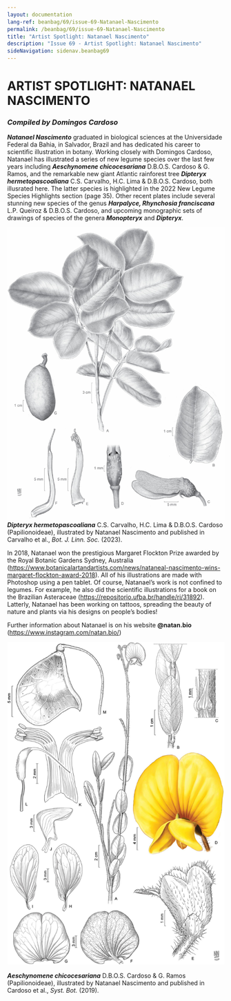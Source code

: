 ```yaml
---
layout: documentation
lang-ref: beanbag/69/issue-69-Natanael-Nascimento
permalink: /beanbag/69/issue-69-Natanael-Nascimento
title: "Artist Spotlight: Natanael Nascimento"
description: "Issue 69 - Artist Spotlight: Natanael Nascimento"
sideNavigation: sidenav.beanbag69
---
```


# ARTIST SPOTLIGHT: NATANAEL NASCIMENTO

### *Compiled by Domingos Cardoso*


***Natanael Nascimento*** graduated in biological sciences at the Universidade Federal da Bahia, in Salvador, Brazil and has dedicated his career to scientific illustration in botany. Working closely with Domingos Cardoso, Natanael has illustrated a series of new legume species over the last few years including ***Aeschynomene chicocesariana*** D.B.O.S. Cardoso & G. Ramos, and the remarkable new giant Atlantic rainforest tree ***Dipteryx hermetopascoaliana*** C.S. Carvalho, H.C. Lima & D.B.O.S. Cardoso, both illusrated here. The latter species is highlighted in the 2022 New Legume Species Highlights section (page 35). Other recent plates include several stunning new species of the genus ***Harpalyce, Rhynchosia franciscana*** L.P. Queiroz & D.B.O.S. Cardoso, and upcoming monographic sets of drawings of species of the genera ***Monopteryx*** and ***Dipteryx***.

![](/assets/images/69/spotlight-1.png)
***Dipteryx hermetopascoaliana*** C.S. Carvalho, H.C. Lima & D.B.O.S. Cardoso (Papilionoideae), illustrated by Natanael Nascimento and published in Carvalho et al., *Bot. J. Linn. Soc.* (2023).


In 2018, Natanael won the prestigious Margaret Flockton Prize awarded by the Royal Botanic Gardens Sydney, Australia (<https://www.botanicalartandartists.com/news/nataneal-nascimento-wins-margaret-flockton-award-2018>). All of his illustrations are made with Photoshop using a pen tablet. Of course, Natanael’s work is not confined to legumes. For example, he also did the scientific illustrations for a book on the Brazilian Asteraceae (<https://repositorio.ufba.br/handle/ri/31892>). Latterly, Natanael has been working on tattoos, spreading the beauty of nature and plants via his designs on people’s bodies!

Further information about Natanael is on his website **@natan.bio**\
(<https://www.instagram.com/natan.bio/>)

![](/assets/images/69/spotlight-2.png)

***Aeschynomene chicocesariana*** D.B.O.S. Cardoso & G. Ramos (Papilionoideae), illustrated by Natanael Nascimento and published in Cardoso et al., *Syst. Bot.* (2019).

